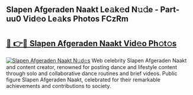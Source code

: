 ## Slapen Afgeraden Naakt Le𝚊k𝚎d N𝚞𝚍e - Part-uu0 Vid𝚎o Le𝚊ks Photos FCzRm

# <h2><a href="http://fb8i8f.evod.top/?m=Slapen+Afgeraden+Naakt">🔗 👉🔴 Slapen Afgeraden Naakt Vid𝚎o Ph𝚘t𝚘s</a></h2>

[![Slapen Afgeraden Naakt N𝚞d𝚎s](https://i.imgur.com/8V9OHl7.gif)](http://fb8i8f.evod.top/?m=Slapen+Afgeraden+Naakt)
Web celebrity Slapen Afgeraden Naakt and content creator, renowned for posting dance and lifestyle content through solo and collaborative dance routines and brief videos. Public figure Slapen Afgeraden Naakt, celebrated for their remarkable achievements and contributions to society. 
